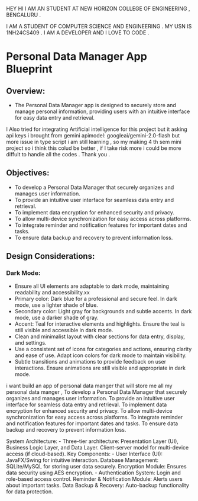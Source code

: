 HEY HI I AM AN STUDENT AT NEW HORIZON COLLEGE OF ENGINEERING , BENGALURU . 

I AM A STUDENT OF COMPUTER SCIENCE AND ENGINEERING . 
MY USN IS 1NH24CS409 .
I AM A DEVELOPER AND I LOVE TO CODE . 

# Personal Data Manager App Blueprint

## Overview:

- The Personal Data Manager app is designed to securely store and manage personal information, providing users with an intuitive interface for easy data entry and retrieval.

I Also tried for integrating Artificial intelligence for this project but it asking api keys i brought from gemini apimodel: googleai/gemini-2.0-flash but more issue in type script i am still learning , so my making 4 th sem mini project so i think this colud be better , if I take risk more i could be more diffult to handle all the codes . Thank you . 

## Objectives:
- To develop a Personal Data Manager that securely organizes and manages user information.
- To provide an intuitive user interface for seamless data entry and retrieval.
- To implement data encryption for enhanced security and privacy.
- To allow multi-device synchronization for easy access across platforms.
- To integrate reminder and notification features for important dates and tasks.
- To ensure data backup and recovery to prevent information loss.

## Design Considerations:
### Dark Mode:
- Ensure all UI elements are adaptable to dark mode, maintaining readability and accessibility.xx
- Primary color: Dark blue for a professional and secure feel. In dark mode, use a lighter shade of blue.
- Secondary color: Light gray for backgrounds and subtle accents. In dark mode, use a darker shade of gray.
- Accent: Teal for interactive elements and highlights. Ensure the teal is still visible and accessible in dark mode.
- Clean and minimalist layout with clear sections for data entry, display, and settings.
- Use a consistent set of icons for categories and actions, ensuring clarity and ease of use. Adapt icon colors for dark mode to maintain visibility.
- Subtle transitions and animations to provide feedback on user interactions. Ensure animations are still visible and appropriate in dark mode.


i want build an app of personal data manger that will store me all my personal data manger ,
To develop a Personal Data Manager that securely organizes and manages user information.
To provide an intuitive user interface for seamless data entry and retrieval.
To implement data encryption for enhanced security and privacy.
To allow multi-device synchronization for easy access across platforms.
To integrate reminder and notification features for important dates and tasks.
To ensure data backup and recovery to prevent information loss.

System Architecture: -
 Three-tier architecture: Presentation Layer (UI), Business Logic Layer, and Data Layer.
 Client-server model for multi-device access (if cloud-based). 
 Key Components: - 
User Interface (UI): JavaFX/Swing for intuitive interaction.
 Database Management: SQLite/MySQL for storing user data securely. 
 Encryption Module: Ensures data security using AES encryption. - 
Authentication System: Login and role-based access control. 
 Reminder & Notification Module: Alerts users about important tasks. 
Data Backup & Recovery: Auto-backup functionality for data protection.
